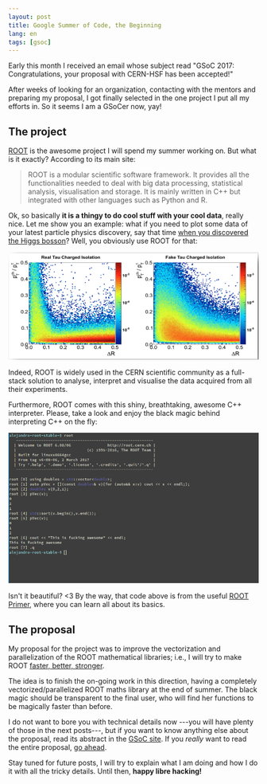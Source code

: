 ```yaml
---
layout: post
title: Google Summer of Code, the Beginning
lang: en
tags: [gsoc]
---
```


Early this month I received an email whose subject read<!--more--> "GSoC 2017:
Congratulations, your proposal with CERN-HSF has been accepted!"



After weeks of looking for an organization, contacting with the mentors and preparing my proposal, I got finally selected in the one project I put all my efforts in. So it seems I am a GSoCer now, yay!

## The project

[ROOT][l_ROOT] is the awesome project I will spend my summer working on. But what is it exactly? According to its main site:

> ROOT is a modular scientific software framework. It provides all the
functionalities needed to deal with big data processing, statistical analysis,
visualisation and storage. It is mainly written in C++ but integrated with
other languages such as Python and R.

Ok, so basically **it is a thingy to do cool stuff with your cool data**, really nice. Let me show you an example: what if you need to plot some data of your latest particle physics discovery, say that time [when you discovered the Higgs bosson][l_higgs-plots]? Well, you obviously use ROOT for that:

![CMS 10 example](/assets/img/CMS10.png)

Indeed, ROOT is widely used in the CERN scientific community as a full-stack solution to analyse, interpret and visualise the data acquired from all their experiments.

Furthermore, ROOT comes with this shiny, breathtaking, awesome C++ interpreter. Please, take a look and enjoy the black magic behind interpreting C++ on the fly:

![ROOT interpreter](/assets/img/root_interpreter.png)

Isn't it beautiful? \<3 By the way, that code above is from the useful [ROOT Primer][l_manual], where you can learn all about its basics.

## The proposal

My proposal for the project was to improve the vectorization and parallelization of the ROOT mathematical libraries; i.e., I will try to make ROOT [faster, better, stronger][l_daft-punk].

The idea is to finish the on-going work in this direction, having a completely vectorized/parallelized ROOT maths library at the end of summer. The black magic should be transparent to the final user, who will find her functions to be magically faster than before.

I do not want to bore you with technical details now ---you will have plenty of those in the next posts---, but if you want to know anything else about the proposal, read its abstract in the [GSoC site][l_abstract]. If you *really* want to read the entire proposal, [go ahead][l_proposal].

Stay tuned for future posts, I will try to explain what I am doing and how I do it with all the tricky details. Until then, **happy libre hacking!**


<!--
{% highlight bash %}
cmake -Dbuiltin_veccore=ON -Dvc=ON -Dimt=ON -Droottest=ON -Dtesting=ON \
      -DCMAKE_INSTALL_PREFIX=/opt/root/math-vectorization ../root
{% endhighlight %}
-->

[l_ROOT]: http://root.cern.ch
[l_higgs-plots]: https://root.cern.ch/higgs-plots
[l_galaxies]: https://root.cern.ch/galaxy-view-0
[l_daft-punk]: https://www.youtube.com/watch?v=gAjR4_CbPpQ
[l_abstract]: https://summerofcode.withgoogle.com/projects/#5874058599071744
[l_proposal]: /assets/fls/proposal.pdf
[l_manual]: https://root.cern.ch/root/htmldoc/guides/primer/ROOTPrimer.html
